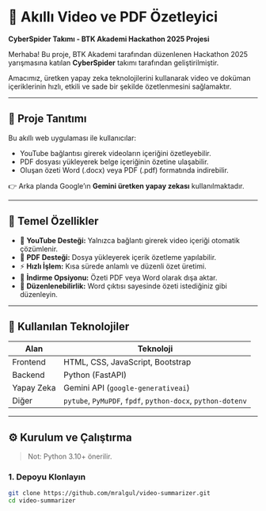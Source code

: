 # 🎥 Akıllı Video ve PDF Özetleyici

**CyberSpider Takımı - BTK Akademi Hackathon 2025 Projesi**

Merhaba! Bu proje, BTK Akademi tarafından düzenlenen Hackathon 2025 yarışmasına katılan **CyberSpider** takımı tarafından geliştirilmiştir.

Amacımız, üretken yapay zeka teknolojilerini kullanarak video ve doküman içeriklerinin hızlı, etkili ve sade bir şekilde özetlenmesini sağlamaktır.

---

## 📌 Proje Tanıtımı

Bu akıllı web uygulaması ile kullanıcılar:

- YouTube bağlantısı girerek videoların içeriğini özetleyebilir.
- PDF dosyası yükleyerek belge içeriğinin özetine ulaşabilir.
- Oluşan özeti Word (.docx) veya PDF (.pdf) formatında indirebilir.

👉 Arka planda Google’ın **Gemini üretken yapay zekası** kullanılmaktadır.

---

## 🚀 Temel Özellikler

- 🔗 **YouTube Desteği:** Yalnızca bağlantı girerek video içeriği otomatik çözümlenir.
- 📄 **PDF Desteği:** Dosya yükleyerek içerik özetleme yapılabilir.
- ⚡ **Hızlı İşlem:** Kısa sürede anlamlı ve düzenli özet üretimi.
- 💾 **İndirme Opsiyonu:** Özeti PDF veya Word olarak dışa aktar.
- 📝 **Düzenlenebilirlik:** Word çıktısı sayesinde özeti istediğiniz gibi düzenleyin.

---

## 🧠 Kullanılan Teknolojiler

| Alan         | Teknoloji                         |
|--------------|------------------------------------|
| Frontend     | HTML, CSS, JavaScript, Bootstrap   |
| Backend      | Python (FastAPI)                   |
| Yapay Zeka   | Gemini API (`google-generativeai`) |
| Diğer        | `pytube`, `PyMuPDF`, `fpdf`, `python-docx`, `python-dotenv` |

---

## ⚙️ Kurulum ve Çalıştırma

> Not: Python 3.10+ önerilir.

### 1. Depoyu Klonlayın

```bash
git clone https://github.com/mralgul/video-summarizer.git
cd video-summarizer

